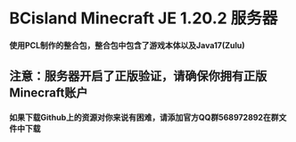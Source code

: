 # BCisland Minecraft JE 1.20.2 服务器
#### 使用PCL制作的整合包，整合包中包含了游戏本体以及Java17(Zulu)
## 注意：服务器开启了正版验证，请确保你拥有正版Minecraft账户
#### 如果下载Github上的资源对你来说有困难，请添加官方QQ群568972892在群文件中下载
